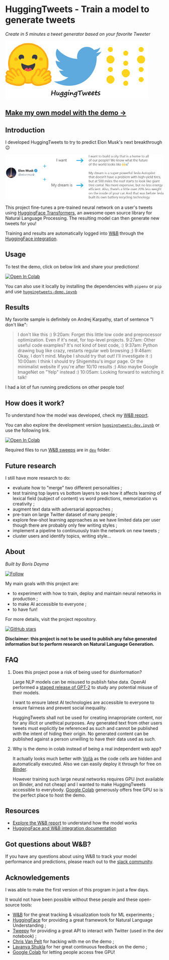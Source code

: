 # HuggingTweets - Train a model to generate tweets

*Create in 5 minutes a tweet generator based on your favorite Tweeter*

![HuggingTweets](img/logo.png)

## [Make my own model with the demo →](https://colab.research.google.com/github/borisdayma/huggingtweets/blob/master/huggingtweets-demo.ipynb)

## Introduction

I developed HuggingTweets to try to predict Elon Musk's next breakthrough 😉

![huggingtweets illustration](img/example.png)

This project fine-tunes a pre-trained neural network on a user's tweets using [HuggingFace Transformers](https://huggingface.co/), an awesome open source library for Natural Language Processing. The resulting model can then generate new tweets for you!

Training and results are automatically logged into [W&B](https://docs.wandb.com) through the [HuggingFace integration](https://docs.wandb.com/huggingface).

## Usage

To test the demo, click on below link and share your predictions!

[![Open In Colab](https://colab.research.google.com/assets/colab-badge.svg)](https://colab.research.google.com/github/borisdayma/huggingtweets/blob/master/huggingtweets-demo.ipynb)

You can also use it locally by installing the dependencies with `pipenv` or `pip` and use [`huggingtweets-demo.ipynb`](huggingtweets-demo.ipynb)

## Results

My favorite sample is definitely on Andrej Karpathy, start of sentence "I don't like":

> I don't like this :) 9:20am: Forget this little low code and preprocessor optimization. Even if it's neat, for top-level projects. 9:27am: Other useful code examples? It's not kind of best code, :) 9:37am: Python drawing bug like crazy, restarts regular web browsing ;) 9:46am: Okay, I don't mind. Maybe I should try that out! I'll investigate it :) 10:00am: I think I should try Shigemitsu's imgur page. Or the minimalist website if you're after 10/10 results :) Also maybe Google ImageNet on "Yelp" instead :) 10:05am: Looking forward to watching it talk!

I had a lot of fun running predictions on other people too!

## How does it work?

To understand how the model was developed, check my [W&B report](https://bit.ly/2TGXMZf).

You can also explore the development version
[`huggingtweets-dev.ipynb`](dev/huggingtweets-dev.ipynb) or use the following link.

[![Open In Colab](https://colab.research.google.com/assets/colab-badge.svg)](https://colab.research.google.com/github/borisdayma/huggingtweets/blob/master/dev/huggingtweets-dev.ipynb)

Required files to run [W&B sweeps](http://docs.wandb.com/) are in [`dev`](dev/) folder.

## Future research

I still have more research to do:

* evaluate how to "merge" two different personalities ;
* test training top layers vs bottom layers to see how it affects learning of lexical field (subject of content) vs word predictions, memorization vs creativity ;
* augment text data with adversarial approaches ;
* pre-train on large Twitter dataset of many people ;
* explore few-shot learning approaches as we have limited data per user though there are probably only few writing styles ;
* implement a pipeline to continuously train the network on new tweets ;
* cluster users and identify topics, writing style…

## About

*Built by Boris Dayma*

[![Follow](https://img.shields.io/twitter/follow/borisdayma?style=social)](https://twitter.com/borisdayma)

My main goals with this project are:

* to experiment with how to train, deploy and maintain neural networks in production ;
* to make AI accessible to everyone ;
* to have fun!

For more details, visit the project repository.

[![GitHub stars](https://img.shields.io/github/stars/borisdayma/huggingtweets?style=social)](https://github.com/borisdayma/huggingtweets)

**Disclaimer: this project is not to be used to publish any false generated information but to perform research on Natural Language Generation.**

## FAQ

1. Does this project pose a risk of being used for disinformation?

    Large NLP models can be misused to publish false data. OpenAI performed a [staged release of GPT-2](https://openai.com/blog/gpt-2-6-month-follow-up/) to study any potential misuse of their models.

    I want to ensure latest AI technologies are accessible to everyone to ensure fairness and prevent social inequality.

    HuggingTweets shall not be used for creating innapropriate content, nor for any illicit or unethical purposes. Any generated text from other users tweets must explicitly be referenced as such and cannot be published with the intent of hiding their origin. No generated content can be published against a person unwilling to have their data used as such.

1. Why is the demo in colab instead of being a real independent web app?

    It actually looks much better with [Voilà](https://github.com/voila-dashboards/voila) as the code cells are hidden and automatically executed. Also we can easily deploy it through for free on [Binder](https://mybinder.org/).

    However training such large neural networks requires GPU (not available on Binder, and not cheap) and I wanted to make HuggingTweets accessible to everybody. [Google Colab](https://colab.research.google.com/) generously offers free GPU so is the perfect place to host the demo.

## Resources

* [Explore the W&B report](https://bit.ly/2TGXMZf) to understand how the model works
* [HuggingFace and W&B integration documentation](https://docs.wandb.com/library/integrations/huggingface)

## Got questions about W&B?

If you have any questions about using W&B to track your model performance and predictions, please reach out to the [slack community](http://bit.ly/wandb-forum).

## Acknowledgements

I was able to make the first version of this program in just a few days.

It would not have been possible without these people and these open-source tools:

* [W&B](http://docs.wandb.com/) for the great tracking & visualization tools for ML experiments ;
* [HuggingFace](https://huggingface.co/) for providing a great framework for Natural Language Understanding ;
* [Tweepy](https://www.tweepy.org/) for providing a great API to interact with Twitter (used in the dev notebook) ;
* [Chris Van Pelt](https://github.com/vanpelt) for hacking with me on the demo ;
* [Lavanya Shukla](https://github.com/lavanyashukla) for her great continuous feedback on the demo ;
* [Google Colab](https://colab.research.google.com/) for letting people access free GPU!
